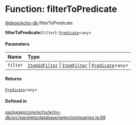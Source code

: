 # Function: filterToPredicate

[@dxos/echo-db](../modules/dxos_echo_db.md).filterToPredicate

**filterToPredicate**(`filter`): [`Predicate`](../types/dxos_echo_db.Predicate.md)<`any`\>

#### Parameters

| Name | Type |
| :------ | :------ |
| `filter` | [`ItemIdFilter`](../types/dxos_echo_db.ItemIdFilter.md) \| [`ItemFilter`](../types/dxos_echo_db.ItemFilter.md) \| [`Predicate`](../types/dxos_echo_db.Predicate.md)<`any`\> |

#### Returns

[`Predicate`](../types/dxos_echo_db.Predicate.md)<`any`\>

#### Defined in

[packages/core/echo/echo-db/src/packlets/database/selection/queries.ts:69](https://github.com/dxos/dxos/blob/main/packages/core/echo/echo-db/src/packlets/database/selection/queries.ts#L69)
